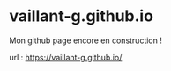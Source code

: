 # vaillant-g.github.io

Mon github page encore en construction !

url : https://vaillant-g.github.io/
